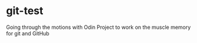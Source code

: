 # git-test
Going through the motions with Odin Project to work on the muscle memory for git and GitHub
